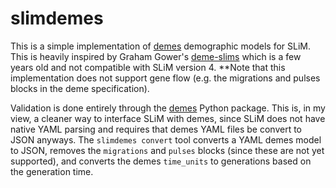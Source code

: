 # slimdemes

This is a simple implementation of
[demes](https://popsim-consortium.github.io/demes-spec-docs/main/introduction.html#sec-intro)
demographic models for SLiM. This is heavily inspired
by Graham Gower's
[deme-slims](https://github.com/grahamgower/demes-slim)
which is a few years old and not compatible with SLiM
version 4. **Note that this implementation does not
support gene flow (e.g. the migrations and pulses
blocks in the deme specification).

Validation is done entirely through the
[demes](https://popsim-consortium.github.io/demes-docs/latest/introduction.html)
Python package. This is, in my view, a cleaner way to
interface SLiM with demes, since SLiM does not have
native YAML parsing and requires that demes YAML
files be convert to JSON anyways. The `slimdemes
convert` tool converts a YAML demes model to JSON,
removes the `migrations` and `pulses` blocks (since
these are not yet supported), and converts the demes
`time_units` to generations based on the generation
time.
